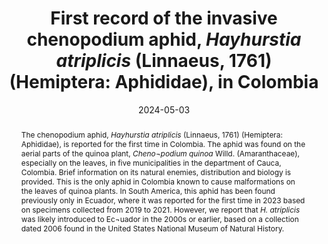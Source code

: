 ---
title: 'First record of the invasive chenopodium aphid, <i>Hayhurstia atriplicis</i> (Linnaeus, 1761) (Hemiptera: Aphididae), in Colombia'
date: '2024-05-03'
doi: ''
journal: Insecta Mundi
issue: '1048'
pagination: '1-7'
zoobank: 'urn:lsid:zoobank.org:pub:F43613E0-2854-44DE-9654-74138909717D'

authors:
  - first_name: 'Takumasa' 
    last_name: 'Kondo'
    affiliation: 'Corporación Colombiana de Investigación Agropecuaria (Agrosavia), Centro de Investigación Palmira, Calle 23, Carrera 37, Continuo al Penal, Palmira, Valle, Colombia'
    email: 'tkondo@agrosavia.co'
    orcid: 'https://orcid.org/0000-0003-3192-329X'

  - first_name: 'Robert' 
    last_name: 'Rosero'
    affiliation: 'Universidad Nacional de Colombia, sede Palmira, Valle del Cauca, Colombia'
    email: 'raroserom@unal.edu.co'
    orcid: 'https://orcid.org/0009-0000-1859-0342'

  - first_name: 'Jackeline' 
    last_name: 'Gaviria'
    affiliation: 'Corporación Colombiana de Investigación Agropecuaria (Agrosavia), Centro de Investigación Palmira, Calle 23, Carrera 37, Continuo al Penal, Palmira, Valle, Colombia'
    email: 'jgaviriav@agrosavia.co'
    orcid: 'https://orcid.org/0000-0002-1993-8862'

download: 'https://drive.google.com/file/d/1xle_-3_8QJiqyIKbiSe3GTRbjj-Dvc0Y'

supplementary: ''

keywords:
  - <i>Cheilomenes sexmaculata</i>
  - <i>Cycloneda emarginata</i>
  - geographical distribution
  - <i>Frankliniella </i>sp.
  - <i>Harmonia axiridis</i>
  - insect pest
  - invasive species
  - leaf-rolling aphid
  - natural enemies

categories:
  - Hemiptera
  - Aphididae
  
references:
  - authors: Abugoch James LE.
    year: 2009
    title: 'Quinoa (Chenopodium quinoa Willd.): composition, chemistry, nutritional, and functional properties. Advances in Food and Nutrition Research 58'
    pages: 1–31
    doi: 
    url: 
    access: 

  - authors: Blackman RL, Eastop VF.
    year: 2008
    title: 'Aphids on the world’s herbaceous plants and shrubs, 2 volume set. John Wiley & Sons; Chichester, UK'
    pages: 1456 p
    doi: 
    url: 
    access: 

  - authors: Choate PM.
    year: 2001
    title: 'The Order Dermaptera (Earwigs) in Florida and the United States. Florida State Collection of Arthropods, Division of Plant Industry; Gainesville, Florida.'
    pages: 
    doi: 
    url: https://entnemdept.ufl.edu/choate/dermaptera.pdf
    access: (Last accessed January 2024.)

  - authors: Cruces L, Peña E de la, De Clercq P.
    year: 2020
    title: 'Seasonal phenology of the major insect pests of quinoa (Chenopodium quinoa Willd.) and their natural enemies in a traditional zone and two new production zones of Peru. Agriculture 10(12)'
    pages: 1–17
    doi: 
    url: 
    access: 

  - authors: Deghiche-Diab N, Fraih A, Deghiche L, Tarai N.
    year: 2021
    title: 'Biodiversity and ecological studies of arthropods associated to quinoa (Chenopodium quinoa Willd.) in Biskra region. Munis Entomology & Zoology 16(1)'
    pages: 427–434
    doi: 
    url: 
    access: 

  - authors: Ellis W.
    year: 2024
    title: 'Leafminers and plant galls of Europe. Plant parasites of Europe: Leafminers, gallers and fungi.'
    pages: 
    doi: 
    url: https://bladmineerders.nl/parasites/animalia/arthropoda/insecta/hemiptera/sternorrhyncha/aphidoidea/aphididae/
    access: (Last accessed March 2024.)

  - authors: Favret C.
    year: 2024
    title: 'Aphid Species File.'
    pages: 
    doi: 
    url: http://Aphid.SpeciesFile.org
    access: (Last accessed April 2024)

  - authors: González G.
    year: 2016
    title: 'Los Coccinellidae de Colombia [online].'
    pages: 
    doi: 
    url: http://www.coccinellidae.cl/paginasWebCol/Paginas/InicioCol.php
    access: (Last accessed January 2024)

  - authors: Hayhurst P.
    year: 1909
    title: 'Observations on a gall aphid (Aphis atriplicis L.). Annals of the Entomological Society of America 2(2)'
    pages: 88–99
    doi: 
    url: 
    access: 

  - authors: Kondo T, Watson GW.
    year: 2022
    title: '5. Collection, preservation, slide-mounting, labeling and vouchering of scale insects. p. 548‒558. In: Kondo T, Watson GW (eds.). Encyclopedia of scale insect pests. CABI; Wallingford, UK. 720 p.'
    pages: 
    doi: 
    url: 
    access: 

  - authors: Manjarres-Hernández EH, Arias-Moreno DM, Morillo-Coronado AC, Ojeda-Pérez ZZ, Cárdenas-Chaparro A.
    year: 2021
    title: 'Phenotypic characterization of quinoa (Chenopodium quinoa Willd.) for the selection of promising materials for breeding programs. Plants 10(7)'
    pages: 1–16
    doi: https://doi.org/10.3390/plants10071339
    url: 
    access: 

  - authors: Moran NA, Whitham TG.
    year: 1990
    title: 'Interspecific competition between root-feeding and leaf-galling aphids mediated by host-plant resistance. Ecology 71(3)'
    pages: 1050–1058
    doi: 
    url: 
    access: 

  - authors: Morillo-Coronado AC, Castro Herrera MA, Morillo Coronado Y.
    year: 2017
    title: 'Caracterización de la diversidad genética de una colección de quinua (Chenopodium quinoa Willd). Biotecnología en el Sector Agropecuario y Agroindustrial 15(2)'
    pages: 49–56
    doi: 
    url: 
    access: 

  - authors: Moritz GB, O’Donnell C, Parrella MP.
    year: 2007
    title: 'Pest thrips of North America associated with domestic and imported crops. CD-ROM CBIT Publishing; Queensland, Australia.'
    pages: 
    doi: 
    url: 
    access: 

  - authors: Pruna W, Peña-Martínez R, Barragán Á, Carpio C, Muñoz D, Arévalo GM, Leguizamo A.
    year: 2023
    title: 'El primer registro de Hayhurstia atriplicis en Chenopodium quinoa para Ecuador y América del Sur. Ecuador es Calidad 10(1)'
    pages: 1
    doi: 
    url: 
    access: 

  - authors: Rasmussen C, Lagnaoui A, Esbjerg P.
    year: 2003
    title: 'Advances in the knowledge of quinoa pests. Food Reviews International 19(1– 2)'
    pages: 61–75
    doi: 
    url: 
    access: 

  - authors: Simbaqueba R, Serna F.
    year: 2021
    title: 'Áfidos (Hemiptera: Aphididae) de Colombia, con nuevos registros para el norte de Sudamérica. Caldasia 43(1)'
    pages: 1–27
    doi: 
    url: 
    access: 

  - authors: Sigsgaard L, Jacobsen SE, Christiansen JL.
    year: 2008
    title: 'Quinoa, Chenopodium quinoa, provides a new host for native herbivores in northern Europe: Case studies of the moth, Scrobipalpa atriplicella, and the tortoise beetle, Cassida nebulosa. Journal of Insect Science 8(1)'
    pages: 1–4
    doi: 
    url: 
    access: 

  - authors: Sorensen JT.
    year: 2009
    title: 'Aphids, chapter 8. p. 27–31. In: Resh VH, Carde RT (eds.). Encyclopedia of insects 2nd edition. Elsevier Inc.; Oxford, UK'
    pages: 1168 p
    doi: 
    url: 
    access: 

  - authors: Starý P, González D.
    year: 1991
    title: 'The Chenopodium aphid, Hayhurstia atriplicis (L.) (Horn., Aphididae), a parasitoid reservoir and a source of biocontrol agents in pest management. Journal of Applied Entomology 111(1–5)'
    pages: 243–248
    doi: 
    url: 
    access: 

  - authors: Triplehorn CA, Johnson NF.
    year: 2005
    title: 'Borror and DeLong’s introduction to the study of insects. Thomson Brooks/Cole; Belmont, CA'
    pages: 864 p
    doi: 
    url: 
    access: 

  - authors: UCD Community.
    year: 2023
    title: 'Universal Chalcidoidea Database (UCD) curated in TaxonWorks.'
    pages: 
    doi: 
    url: https://sfg.taxonworks.org/api/v1/
    access: (Last accessed April 2024.)

  - authors: Vilcacundo R, Hernández-Ledesma B.
    year: 2017
    title: 'Nutritional and biological value of quinoa (Chenopodium quinoa Willd.). Current Opinion in Food Science 14'
    pages: 1
    doi: 
    url: 
    access: 

  - authors: Yábar E, Gianoli E, Echegaray ER.
    year: 2002
    title: 'Insect pests and natural enemies in two varieties of quinua (Chenopodium quinoa) at Cusco, Peru. Journal of Applied Entomology 126(6)'
    pages: 275–280
    doi: 
    url: 
    access: 

abstract: 'The chenopodium aphid, <i>Hayhurstia atriplicis </i>(Linnaeus, 1761) (Hemiptera: Aphididae), is reported for the first time in Colombia. The aphid was found on the aerial parts of the quinoa plant, <i>Cheno¬podium quinoa </i>Willd. (Amaranthaceae), especially on the leaves, in five municipalities in the department of Cauca, Colombia. Brief information on its natural enemies, distribution and biology is provided. This is the only aphid in Colombia known to cause malformations on the leaves of quinoa plants. In South America, this aphid has been found previously only in Ecuador, where it was reported for the first time in 2023 based on specimens collected from 2019 to 2021. However, we report that <i>H. atriplicis </i>was likely introduced to Ec¬uador in the 2000s or earlier, based on a collection dated 2006 found in the United States National Museum of Natural History.'

resumen: 'Se reporta por primera vez en Colombia el pulgón de la quinua <i>Hayhurstia atriplicis </i>(Linnaeus, 1761) (Hemiptera: Aphididae). El pulgón se encontró en las partes aéreas de la planta de quinua <i>Chenopo¬dium quinoa </i>Willd. (Amaranthaceae), especialmente en las hojas, en cinco localidades del departamento del Cauca, Colombia. Se proporciona brevemente información sobre sus enemigos naturales, distribución y biología. Este es el único pulgón en Colombia que se conoce por causar malformaciones en las hojas de las plantas de quinua. En América del Sur, este pulgón se había encontrado anteriormente solo en Ecuador, donde se informó por primera vez en el 2023 con base en especímenes recolectados entre 2019 y 2021; sin embargo, aquí reportamos que <i>H. atriplicis </i>probablemente se introdujo en Ecuador en la década de los 2000s o antes, basado en una colección que data del 2006 encontrada en el Museo Nacional de Historia Natural de Estados Unidos.'

---